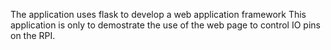 The application uses flask to develop a web application framework
This application is only to demostrate the use of the web page to control
IO pins on the RPI.




